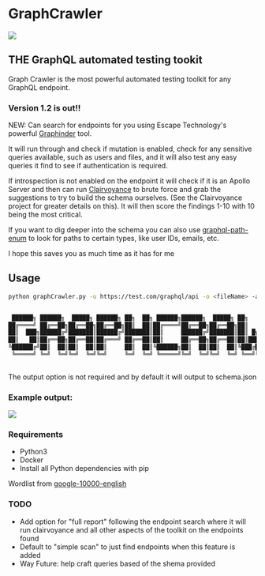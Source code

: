 # GraphCrawler

![](https://github.com/gsmith257-cyber/GraphCrawler/raw/main/GraphCrawler.PNG)

## THE GraphQL automated testing tookit

Graph Crawler is the most powerful automated testing toolkit for any GraphQL endpoint.

### Version 1.2 is out!!
NEW: Can search for endpoints for you using Escape Technology's powerful [Graphinder](https://github.com/Escape-Technologies/graphinder) tool.

It will run through and check if mutation is enabled, check for any sensitive queries available, such as users and files, and it will also test any easy queries it find to see if authentication is required.

If introspection is not enabled on the endpoint it will check if it is an Apollo Server and then can run [Clairvoyance](https://github.com/nikitastupin/clairvoyance) to brute force and grab the suggestions to try to build the schema ourselves. (See the Clairvoyance project for greater details on this). 
It will then score the findings 1-10 with 10 being the most critical.

If you want to dig deeper into the schema you can also use [graphql-path-enum](https://gitlab.com/dee-see/graphql-path-enum/) to look for paths to certain types, like user IDs, emails, etc.

I hope this saves you as much time as it has for me

## Usage
```bash
python graphCrawler.py -u https://test.com/graphql/api -o <fileName> -a "<headers>"


 ██████╗ ██████╗  █████╗ ██████╗ ██╗  ██╗ ██████╗██████╗  █████╗ ██╗    ██╗██╗     ███████╗██████╗ 
██╔════╝ ██╔══██╗██╔══██╗██╔══██╗██║  ██║██╔════╝██╔══██╗██╔══██╗██║    ██║██║     ██╔════╝██╔══██╗
██║  ███╗██████╔╝███████║██████╔╝███████║██║     ██████╔╝███████║██║ █╗ ██║██║     █████╗  ██████╔╝
██║   ██║██╔══██╗██╔══██║██╔═══╝ ██╔══██║██║     ██╔══██╗██╔══██║██║███╗██║██║     ██╔══╝  ██╔══██╗
╚██████╔╝██║  ██║██║  ██║██║     ██║  ██║╚██████╗██║  ██║██║  ██║╚███╔███╔╝███████╗███████╗██║  ██║
 ╚═════╝ ╚═╝  ╚═╝╚═╝  ╚═╝╚═╝     ╚═╝  ╚═╝ ╚═════╝╚═╝  ╚═╝╚═╝  ╚═╝ ╚══╝╚══╝ ╚══════╝╚══════╝╚═╝  ╚═╝
 
```
The output option is not required and by default it will output to schema.json

### Example output:
<div></div>
<img src=https://github.com/gsmith257-cyber/GraphCrawler/blob/main/output.PNG />

### Requirements
- Python3
- Docker
- Install all Python dependencies with pip

<div></div>

Wordlist from [google-10000-english](https://github.com/first20hours/google-10000-english)


### TODO
- Add option for "full report" following the endpoint search where it will run clairvoyance and all other aspects of the toolkit on the endpoints found
- Default to "simple scan" to just find endpoints when this feature is added
- Way Future: help craft queries based of the shema provided
